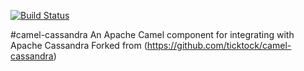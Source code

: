 [![Build Status](https://travis-ci.org/mayn/camel-cassandra.png?branch=master)](https://travis-ci.org/mayn/camel-cassandra)

#camel-cassandra An Apache Camel component for integrating with Apache Cassandra
Forked from (https://github.com/ticktock/camel-cassandra)
